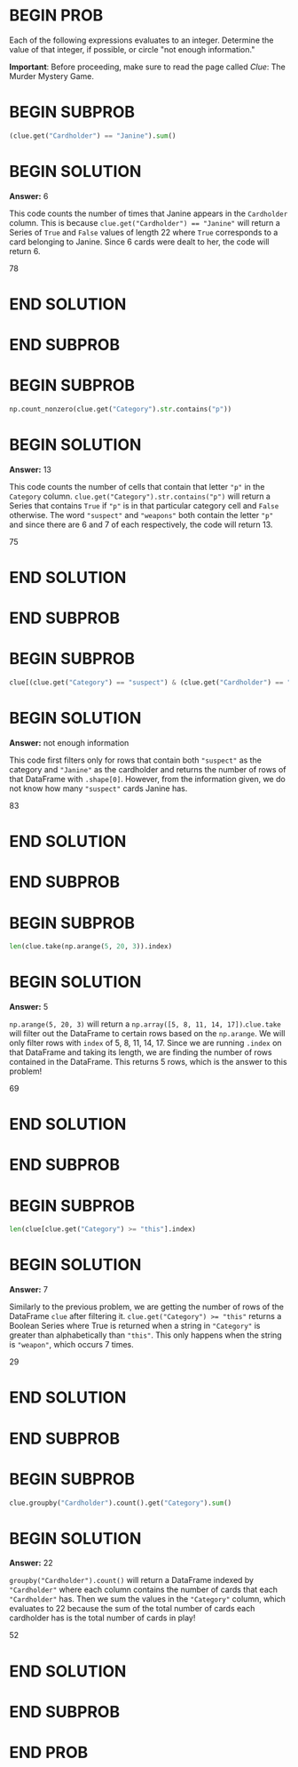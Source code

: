 # BEGIN PROB

Each of the following expressions evaluates to an integer.
Determine the value of that integer, if possible, or circle "not enough
information.\"

**Important**: Before proceeding, make sure to read the page called *Clue*: The Murder Mystery Game.

# BEGIN SUBPROB

```py 
(clue.get("Cardholder") == "Janine").sum() 
```

# BEGIN SOLUTION

**Answer:** 6

This code counts the number of times that Janine appears in the `Cardholder` column. This is because `clue.get("Cardholder") == "Janine"` will return a Series of `True` and `False` values of length 22 where `True` corresponds to a card belonging to Janine. Since 6 cards were dealt to her, the code will return 6. 

<average>78</average>

# END SOLUTION

# END SUBPROB

# BEGIN SUBPROB

```py
np.count_nonzero(clue.get("Category").str.contains("p")) 
```

# BEGIN SOLUTION

**Answer:** 13

This code counts the number of cells that contain that letter `"p"` in the `Category` column. `clue.get("Category").str.contains("p")` will return a Series that contains `True` if `"p"` is in that particular category cell and `False` otherwise. The word `"suspect"` and `"weapons"` both contain the letter `"p"` and since there are 6 and 7 of each respectively, the code will return 13. 

<average>75</average>


# END SOLUTION

# END SUBPROB

# BEGIN SUBPROB

```py 
clue[(clue.get("Category") == "suspect") & (clue.get("Cardholder") == "Janine")].shape[0] 
```

# BEGIN SOLUTION

**Answer:** not enough information

This code first filters only for rows that contain both `"suspect"` as the category and `"Janine"` as the cardholder and returns the number of rows of that DataFrame with `.shape[0]`. However, from the information given, we do not know how many `"suspect"` cards Janine has. 

<average>83</average>

# END SOLUTION

# END SUBPROB

# BEGIN SUBPROB

```py
len(clue.take(np.arange(5, 20, 3)).index) 
```

# BEGIN SOLUTION

**Answer:** 5

`np.arange(5, 20, 3)` will return a `np.array([5, 8, 11, 14, 17])`.`clue.take` will filter out the DataFrame to certain rows based on the `np.arange`. We will only filter rows with `index` of 5, 8, 11, 14, 17. Since we are running `.index` on that DataFrame and taking its length, we are finding the number of rows contained in the DataFrame. This returns 5 rows, which is the answer to this problem!

<average>69</average>

# END SOLUTION

# END SUBPROB

# BEGIN SUBPROB

```py
len(clue[clue.get("Category") >= "this"].index) 
```

# BEGIN SOLUTION

**Answer:** 7

Similarly to the previous problem, we are getting the number of rows of the DataFrame `clue` after filtering it. `clue.get("Category") >= "this"` returns a Boolean Series where True is returned when a string in `"Category"` is greater than alphabetically than `"this"`. This only happens when the string is `"weapon"`, which occurs 7 times. 

<average>29</average>

# END SOLUTION

# END SUBPROB

# BEGIN SUBPROB

```py
clue.groupby("Cardholder").count().get("Category").sum() 
```

# BEGIN SOLUTION

**Answer:** 22

`groupby("Cardholder").count()` will return a DataFrame indexed by `"Cardholder"` where each column contains the number of cards that each `"Cardholder"` has.  Then we sum the values in the `"Category"` column, which evaluates to 22  because the sum of the total number of cards each cardholder has is the total number of cards in play!

<average>52</average>

# END SOLUTION

# END SUBPROB

# END PROB